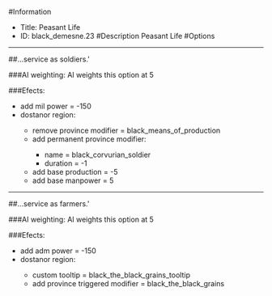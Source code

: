 #Information
 - Title: Peasant Life
 - ID: black_demesne.23
#Description
Peasant Life
#Options

___
##...service as soldiers.'

###AI weighting:
AI weights this option at 5


###Efects:<ul><li>add mil power = -150</li><li>dostanor region:</li><ul><li>remove province modifier = black_means_of_production</li><li>add permanent province modifier:</li><ul><li>name = black_corvurian_soldier</li><li>duration = -1</li></ul><li>add base production = -5</li><li>add base manpower = 5</li></ul></ul>

___
##...service as farmers.'

###AI weighting:
AI weights this option at 5


###Efects:<ul><li>add adm power = -150</li><li>dostanor region:</li><ul><li>custom tooltip = black_the_black_grains_tooltip</li><li>add province triggered modifier = black_the_black_grains</li></ul></ul>
